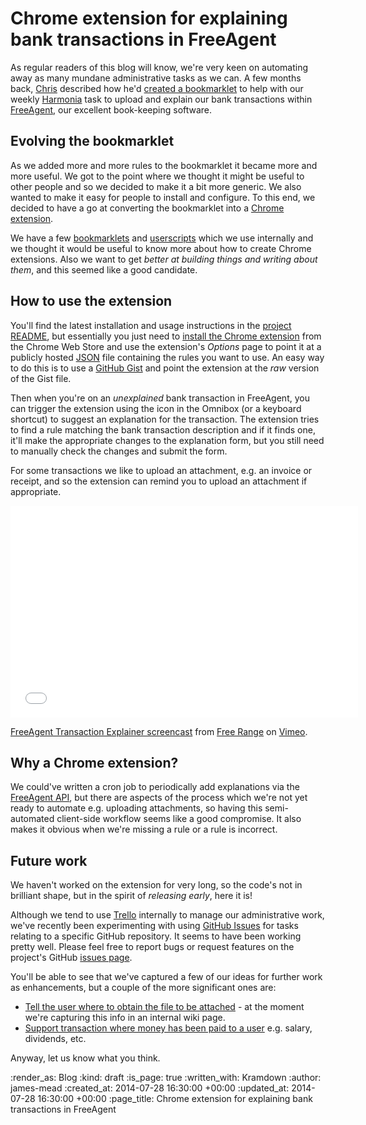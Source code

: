 Chrome extension for explaining bank transactions in FreeAgent
=======

As regular readers of this blog will know, we're very keen on automating away as many mundane administrative tasks as we can. A few months back, [Chris][] described how he'd [created a bookmarklet][] to help with our weekly [Harmonia][] task to upload and explain our bank transactions within [FreeAgent][], our excellent book-keeping software.

## Evolving the bookmarklet

As we added more and more rules to the bookmarklet it became more and more useful. We got to the point where we thought it might be useful to other people and so we decided to make it a bit more generic. We also wanted to make it easy for people to install and configure. To this end, we decided to have a go at converting the bookmarklet into a [Chrome extension][].

We have a few [bookmarklets][] and [userscripts][] which we use internally and we thought it would be useful to know more about how to create Chrome extensions. Also we want to get _better at building things and writing about them_, and this seemed like a good candidate.

## How to use the extension

You'll find the latest installation and usage instructions in the [project README][], but essentially you just need to [install the Chrome extension][] from the Chrome Web Store and use the extension's _Options_ page to point it at a publicly hosted [JSON][] file containing the rules you want to use. An easy way to do this is to use a [GitHub Gist][] and point the extension at the _raw_ version of the Gist file.

Then when you're on an _unexplained_ bank transaction in FreeAgent, you can trigger the extension using the icon in the Omnibox (or a keyboard shortcut) to suggest an explanation for the transaction. The extension tries to find a rule matching the bank transaction description and if it finds one, it'll make the appropriate changes to the explanation form, but you still need to manually check the changes and submit the form.

For some transactions we like to upload an attachment, e.g. an invoice or receipt, and so the extension can remind you to upload an attachment if appropriate.

<iframe src="//player.vimeo.com/video/102040575" width="556" height="339" frameborder="0" webkitallowfullscreen mozallowfullscreen allowfullscreen></iframe> <p><a href="http://vimeo.com/102040575">FreeAgent Transaction Explainer screencast</a> from <a href="http://vimeo.com/gofreerange">Free Range</a> on <a href="https://vimeo.com">Vimeo</a>.</p>

## Why a Chrome extension?

We could've written a cron job to periodically add explanations via the [FreeAgent API][], but there are aspects of the process which we're not yet ready to automate e.g. uploading attachments, so having this semi-automated client-side workflow seems like a good compromise. It also makes it obvious when we're missing a rule or a rule is incorrect.

## Future work

We haven't worked on the extension for very long, so the code's not in brilliant shape, but in the spirit of _releasing early_, here it is!

Although we tend to use [Trello][] internally to manage our administrative work, we've recently been experimenting with using [GitHub Issues][] for tasks relating to a specific GitHub repository. It seems to have been working pretty well. Please feel free to report bugs or request features on the project's GitHub [issues page][].

You'll be able to see that we've captured a few of our ideas for further work as enhancements, but a couple of the more significant ones are:

* [Tell the user where to obtain the file to be attached](https://github.com/freerange/freeagent_transaction_explainer/issues/2) - at the moment we're capturing this info in an internal wiki page.
* [Support transaction where money has been paid to a user](https://github.com/freerange/freeagent_transaction_explainer/issues/15) e.g. salary, dividends, etc.

Anyway, let us know what you think.

[Chris]: /chris-roos
[created a bookmarklet]: /automating-some-of-the-freeagent-transaction-explanation-process
[Harmonia]: https://harmonia.io/
[FreeAgent]: http://www.freeagent.com/
[Chrome extension]: https://developer.chrome.com/extensions
[bookmarklets]: http://en.wikipedia.org/wiki/Bookmarklet
[userscripts]: http://en.wikipedia.org/wiki/Userscript
[project README]: https://github.com/freerange/freeagent_transaction_explainer/blob/master/README.md
[install the Chrome extension]: https://chrome.google.com/webstore/detail/freeagent-transaction-exp/lgpgdkoopbcppnipcnbodcobjmhagmim?hl=en&gl=GB
[JSON]: http://json.org/
[GitHub Gist]: https://gist.github.com/
[FreeAgent API]: https://dev.freeagent.com/docs/
[Trello]: https://trello.com/
[GitHub Issues]: https://github.com/features#issues
[issues page]: https://github.com/freerange/freeagent_transaction_explainer/issues

:render_as: Blog
:kind: draft
:is_page: true
:written_with: Kramdown
:author: james-mead
:created_at: 2014-07-28 16:30:00 +00:00
:updated_at: 2014-07-28 16:30:00 +00:00
:page_title: Chrome extension for explaining bank transactions in FreeAgent

